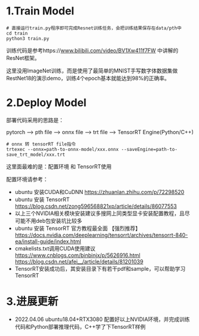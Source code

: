 # 1.Train Model
```shell
# 直接运行train.py程序即可完成Resnet训练任务，会把训练结果保存在data/pth中
cd train
python3 train.py
```
训练代码是参考https://www.bilibili.com/video/BV1Xw411f7FW 中讲解的ResNet框架。

这里没用ImageNet训练，而是使用了最简单的MNIST手写数字体数据集做RestNet18的演示demo，训练4个epoch基本就能达到98%的正确率。
# 2.Deploy Model
部署代码采用的思路是： 

pytorch  --> pth file --> onnx file --> trt file --> TensorRT Engine(Python/C++)
```shell
# onnx 转 tensorRT file指令
trtexec --onnx=path-to-onnx-model/xxx.onnx --saveEngine=path-to-save_trt_model/xxx.trt
```
这里面最难的是：配置环境 和 TensorRT使用

配置环境请参考：
- ubuntu 安装CUDA和CuDNN https://zhuanlan.zhihu.com/p/72298520
- ubuntu 安装 TensorRT https://blog.csdn.net/zong596568821xp/article/details/86077553
- 以上三个NVIDIA相关模块安装建议多搜网上同类型显卡安装配置教程，且尽可能不用deb包安装坑比较多
- ubuntu 安装 TensorRT 官方教程最全面 【强烈推荐】https://docs.nvidia.com/deeplearning/tensorrt/archives/tensorrt-840-ea/install-guide/index.html
- cmakelists.txt调用CUDA使用建议 https://www.cnblogs.com/binbinjx/p/5626916.html https://blog.csdn.net/afei__/article/details/81201039
- TensorRT安装成功后，其安装目录下有若干pdf和sample，可以帮助学习TensorRT

# 3.进展更新

- 2022.04.06 ubuntu18.04+RTX3080 配置好以上NVIDIA环境，并完成训练代码和Python部署推理代码，C++学了下TensorRT样例